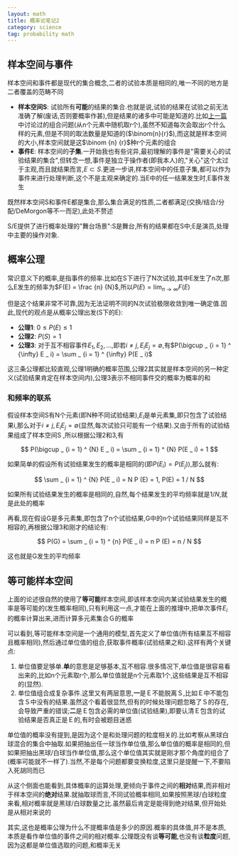 ```yaml
---
layout: math
title: 概率论笔记2
category: science
tag: probability math
---
```


## 样本空间与事件

样本空间和事件都是现代的集合概念,二者的试验本质是相同的,唯一不同的地方是二者覆盖的范畴不同

* **样本空间S**: 试验所有**可能**的结果的集合.也就是说,试验的结果在试验之前无法准确了解(废话,否则要概率作甚),但是结果的诸多中可能是知道的.比如[上一篇][note 1]中讨论过的组合问题(从n个元素中随机取r个),虽然不知道每次会取出r个什么样的元素,但是不同的取法数量是知道的($\binom{n}{r}$),而这就是样本空间的大小,样本空间就是这$\binom {n} {r}$种r个元素的组合
* **事件E**: 样本空间的**子集**.一开始我也有些诧异,最初理解的事件是"需要关心的试验结果的集合",但转念一想,事件是独立于操作者(即我本人)的,"关心"这个太过于主观,而且就结果而言,$E \subset S$.更进一步讲,样本空间中的任意子集,都可以作为事件来进行处理判断,这个不是主观来确定的.当E中的任一结果发生时,E事件发生

既然样本空间S和事件E都是集合,那么集合满足的性质,二者都满足(交换/结合/分配/DeMorgon等不一而足),此处不赘述

S/E提供了进行概率处理的"舞台场景":S是舞台,所有的结果都在S中;E是演员,处理中主要的操作对象.

## 概率公理

常识意义下的概率,是指事件的频率.比如在S下进行了N次试验,其中E发生了n次,那么E发生的频率为$F(E) = \frac {n} {N}$,所以$P(E) = \lim _ {n \to \infty} F(E)$

但是这个结果非常不可靠,因为无法证明不同的N次试验极限收敛到唯一确定值.因此,现代的观点是从概率公理出发(S下的E):

* **公理1**: $0 \leq P(E) \leq 1$
* **公理2**: $P(S) = 1$
* **公理3**: 对于互不相容事件$E _ 1, E _ 2, \dots$,即若$i \neq j, E _ i E _ j = \emptyset$,有$P(\bigcup _ {i = 1} ^ {\infty} E _ i) = \sum _ {i = 1} ^ {\infty} P(E _ i)$

这三条公理都比较直观,公理1明确的概率范围,公理2其实就是样本空间的另一种定义(试验结果肯定在样本空间内),公理3表示不相同事件交的概率为概率的和

### 和频率的联系

假设样本空间S有N个元素(即N种不同试验结果),$E _ i$是单元素集,即只包含了试验结果i,那么对于$i \neq j, E _ i E _ j = \emptyset$(显然,每次试验只可能有一个结果).又由于所有的试验结果组成了样本空间S
,所以根据公理2和3,有

$$
P(\bigcup _ {i = 1} ^ {N} E _ i) = \sum _ {i = 1} ^ {N} P(E _ i) = 1
$$

如果简单的假设所有试验结果发生的概率是相同的(即$P(E _ i) = P(E _ j)$),那么就有:

$$
\sum _ {i = 1} ^ {N} P(E _ i) = N P (E) = 1, P(E) = 1 / N
$$

如果所有试验结果发生的概率是相同的,自然,每个结果发生的平均频率就是$1 / N$,就是此处的概率

再看,现在假设G是多元素集,即包含了n个试验结果,G中的n个试验结果同样是互不相容的,再根据公理3和刚才的结论有:

$$
P(G) = \sum _ {i = 1} ^ {n} P(E _ i) = n P (E) = n / N
$$

这也就是G发生的平均频率

## 等可能样本空间

上面的论述很自然的使用了**等可能**样本空间,即该样本空间内某试验结果发生的概率是等可能的(发生概率相同),只有利用这一点,才能在上面的推理中,把单次事件$E _i$的概率计算出来,进而计算多元素集合Ｇ的概率

可以看到,等可能样本空间是一个通用的模型,首先定义了单位值(所有结果互不相容且概率相同),然后通过单位值的组合,获取事件概率(试验结果之和).这样有两个关键点:

1. 单位值要足够单.**单**的意思是足够基本,互不相容.很多情况下,单位值是很容易看出来的,比如n个元素取r个,那么单位值就是n个元素取1个,这些结果是互不相容的(显然).
2. 单位值组合成复杂事件.这里又有两层意思,**一**是Ｅ不能脱离Ｓ,比如Ｅ中不能包含Ｓ中没有的结果.虽然这个看着很显然,但有的时候处理问题忽略了Ｓ的存在,会导致严重的错误;**二**是Ｅ包含必需的单位值(试验结果),即要认清Ｅ包含的试验结果是否真正是Ｅ的,有时会被题目迷惑

单位值的概率没有提到,是因为这个是和处理问题的粒度相关的.比如考察从黑球白球混合的集合中抽取.如果把抽出任一球当作单位值,那么单位值的概率是相同的,但如果把抽出黑球/白球当作单位值,那么这个单位值其实就是刚才那个角度的组合了(概率可能就不一样了).当然,不是每个问题都要变换粒度,这里只是提醒一下,不要陷入死胡同而已

从这个侧面也能看到,具体概率的运算处理,更倾向于事件之间的**相对**结果,而非相对于样本空间的**绝对**结果.就抽取球而言,不同试验概率相同,如果按照黑球/白球粒度来看,相对概率就是黑球/白球数量之比.虽然最后肯定是能得到绝对结果,但开始处是从相对来说的

其实,这也是概率公理为什么不提概率值是多少的原因.概率的具体值,并不是本质,本质是看作单位值的事件之间的相对概率.公理既没有谈**等可能**,也没有谈**粒度**问题,因为这都是单位值选取的问题,和概率无关

[note 1]: /probability_note_1
